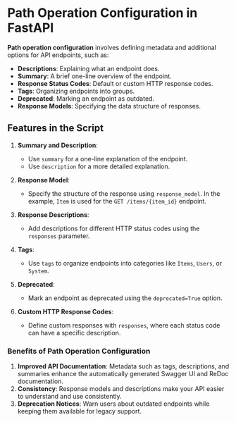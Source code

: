 # Path Operation Configuration in FastAPI

**Path operation configuration** involves defining metadata and additional options for API endpoints, such as:

- **Descriptions**: Explaining what an endpoint does.
- **Summary**: A brief one-line overview of the endpoint.
- **Response Status Codes**: Default or custom HTTP response codes.
- **Tags**: Organizing endpoints into groups.
- **Deprecated**: Marking an endpoint as outdated.
- **Response Models**: Specifying the data structure of responses.

## Features in the Script

1. **Summary and Description**:
   - Use `summary` for a one-line explanation of the endpoint.
   - Use `description` for a more detailed explanation.

2. **Response Model**:
   - Specify the structure of the response using `response_model`. In the example, `Item` is used for the `GET /items/{item_id}` endpoint.

3. **Response Descriptions**:
   - Add descriptions for different HTTP status codes using the `responses` parameter.

4. **Tags**:
   - Use `tags` to organize endpoints into categories like `Items`, `Users`, or `System`.

5. **Deprecated**:
   - Mark an endpoint as deprecated using the `deprecated=True` option.

6. **Custom HTTP Response Codes**:
   - Define custom responses with `responses`, where each status code can have a specific description.

### Benefits of Path Operation Configuration

1. **Improved API Documentation**: Metadata such as tags, descriptions, and summaries enhance the automatically generated Swagger UI and ReDoc documentation.
2. **Consistency**: Response models and descriptions make your API easier to understand and use consistently.
3. **Deprecation Notices**: Warn users about outdated endpoints while keeping them available for legacy support.
